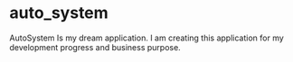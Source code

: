 # auto_system
AutoSystem Is my dream application.
I am creating this application for my development progress and business purpose.

